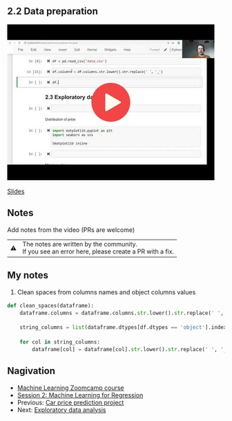 
## 2.2 Data preparation

<a href="https://www.youtube.com/watch?v=Kd74oR4QWGM"><img src="images/thumbnail-2-02.jpg"></a>

[Slides](https://www.slideshare.net/AlexeyGrigorev/ml-zoomcamp-2-slides)


## Notes

Add notes from the video (PRs are welcome)

<table>
   <tr>
      <td>⚠️</td>
      <td>
         The notes are written by the community. <br>
         If you see an error here, please create a PR with a fix.
      </td>
   </tr>
</table>

## My notes
1. Clean spaces from columns names and object columns values
```python
def clean_spaces(dataframe):
    dataframe.columns = dataframe.columns.str.lower().str.replace(' ', '_')

    string_columns = list(dataframe.dtypes[df.dtypes == 'object'].index)

    for col in string_columns:
        dataframe[col] = dataframe[col].str.lower().str.replace(' ', '_')

```

## Nagivation

* [Machine Learning Zoomcamp course](../)
* [Session 2: Machine Learning for Regression](./)
* Previous: [Car price prediction project](01-car-price-intro.md)
* Next: [Exploratory data analysis](03-eda.md)
